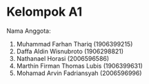 # Kelompok A1

Nama Anggota:
1. Muhammad Farhan Thariq (1906399215)
2. Daffa Aldin Wisnubroto (1906298821)
3. Nathanael Horasi (2006596586)
4. Marthin Firman Thomas Lubis (1906399631)
5. Mohamad Arvin Fadriansyah (2006596996)